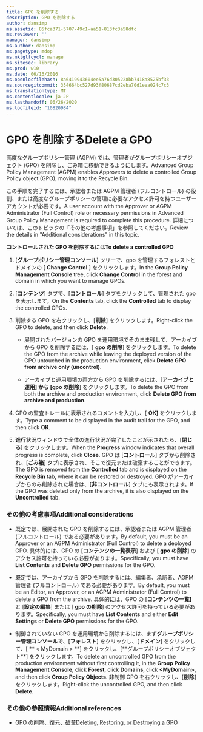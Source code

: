 ```yaml
---
title: GPO を削除する
description: GPO を削除する
author: dansimp
ms.assetid: 85fca371-5707-49c1-aa51-813fc3a58dfc
ms.reviewer: ''
manager: dansimp
ms.author: dansimp
ms.pagetype: mdop
ms.mktglfcycl: manage
ms.sitesec: library
ms.prod: w10
ms.date: 06/16/2016
ms.openlocfilehash: 8a6419943604ee5a76d305228bb7418a8525bf33
ms.sourcegitcommit: 354664bc527d93f80687cd2eba70d1eea024c7c3
ms.translationtype: MT
ms.contentlocale: ja-JP
ms.lasthandoff: 06/26/2020
ms.locfileid: "10820984"
---
```

# <span data-ttu-id="8d6b6-103">GPO を削除する</span><span class="sxs-lookup"><span data-stu-id="8d6b6-103">Delete a GPO</span></span>


<span data-ttu-id="8d6b6-104">高度なグループポリシー管理 (AGPM) では、管理者がグループポリシーオブジェクト (GPO) を削除し、ごみ箱に移動できるようにします。</span><span class="sxs-lookup"><span data-stu-id="8d6b6-104">Advanced Group Policy Management (AGPM) enables Approvers to delete a controlled Group Policy object (GPO), moving it to the Recycle Bin.</span></span>

<span data-ttu-id="8d6b6-105">この手順を完了するには、承認者または AGPM 管理者 (フルコントロール) の役割、または高度なグループポリシーの管理に必要なアクセス許可を持つユーザーアカウントが必要です。</span><span class="sxs-lookup"><span data-stu-id="8d6b6-105">A user account with the Approver or AGPM Administrator (Full Control) role or necessary permissions in Advanced Group Policy Management is required to complete this procedure.</span></span> <span data-ttu-id="8d6b6-106">詳細については、このトピックの「その他の考慮事項」を参照してください。</span><span class="sxs-lookup"><span data-stu-id="8d6b6-106">Review the details in "Additional considerations" in this topic.</span></span>

**<span data-ttu-id="8d6b6-107">コントロールされた GPO を削除するには</span><span class="sxs-lookup"><span data-stu-id="8d6b6-107">To delete a controlled GPO</span></span>**

1.  <span data-ttu-id="8d6b6-108">[**グループポリシー管理コンソール**] ツリーで、gpo を管理するフォレストとドメインの [ **Change Control** ] をクリックします。</span><span class="sxs-lookup"><span data-stu-id="8d6b6-108">In the **Group Policy Management Console** tree, click **Change Control** in the forest and domain in which you want to manage GPOs.</span></span>

2.  <span data-ttu-id="8d6b6-109">[**コンテンツ**] タブで、[**コントロール**] タブをクリックして、管理された gpo を表示します。</span><span class="sxs-lookup"><span data-stu-id="8d6b6-109">On the **Contents** tab, click the **Controlled** tab to display the controlled GPOs.</span></span>

3.  <span data-ttu-id="8d6b6-110">削除する GPO を右クリックし、[**削除**] をクリックします。</span><span class="sxs-lookup"><span data-stu-id="8d6b6-110">Right-click the GPO to delete, and then click **Delete**.</span></span>

    -   <span data-ttu-id="8d6b6-111">展開されたバージョンの GPO を運用環境でそのまま残して、アーカイブから GPO を削除するには、[ **gpo の削除**] をクリックします。</span><span class="sxs-lookup"><span data-stu-id="8d6b6-111">To delete the GPO from the archive while leaving the deployed version of the GPO untouched in the production environment, click **Delete GPO from archive only (uncontrol)**.</span></span>

    -   <span data-ttu-id="8d6b6-112">アーカイブと運用環境の両方から GPO を削除するには、[**アーカイブと運用] から [gpo の削除**] をクリックします。</span><span class="sxs-lookup"><span data-stu-id="8d6b6-112">To delete the GPO from both the archive and production environment, click **Delete GPO from archive and production**.</span></span>

4.  <span data-ttu-id="8d6b6-113">GPO の監査トレールに表示されるコメントを入力し、[ **OK]** をクリックします。</span><span class="sxs-lookup"><span data-stu-id="8d6b6-113">Type a comment to be displayed in the audit trail for the GPO, and then click **OK**.</span></span>

5.  <span data-ttu-id="8d6b6-114">**進行**状況ウィンドウで全体の進行状況が完了したことが示されたら、[**閉じる**] をクリックします。</span><span class="sxs-lookup"><span data-stu-id="8d6b6-114">When the **Progress** window indicates that overall progress is complete, click **Close**.</span></span> <span data-ttu-id="8d6b6-115">GPO は [**コントロール**] タブから削除され、[**ごみ箱**] タブに表示され、そこで復元または破棄することができます。</span><span class="sxs-lookup"><span data-stu-id="8d6b6-115">The GPO is removed from the **Controlled** tab and is displayed on the **Recycle Bin** tab, where it can be restored or destroyed.</span></span> <span data-ttu-id="8d6b6-116">GPO がアーカイブからのみ削除された場合は、[**非コントロール**] タブにも表示されます。</span><span class="sxs-lookup"><span data-stu-id="8d6b6-116">If the GPO was deleted only from the archive, it is also displayed on the **Uncontrolled** tab.</span></span>

### <span data-ttu-id="8d6b6-117">その他の考慮事項</span><span class="sxs-lookup"><span data-stu-id="8d6b6-117">Additional considerations</span></span>

-   <span data-ttu-id="8d6b6-118">既定では、展開された GPO を削除するには、承認者または AGPM 管理者 (フルコントロール) である必要があります。</span><span class="sxs-lookup"><span data-stu-id="8d6b6-118">By default, you must be an Approver or an AGPM Administrator (Full Control) to delete a deployed GPO.</span></span> <span data-ttu-id="8d6b6-119">具体的には、GPO の [**コンテンツの一覧表示**] および [ **gpo の削除**] のアクセス許可を持っている必要があります。</span><span class="sxs-lookup"><span data-stu-id="8d6b6-119">Specifically, you must have **List Contents** and **Delete GPO** permissions for the GPO.</span></span>

-   <span data-ttu-id="8d6b6-120">既定では、アーカイブから GPO を削除するには、編集者、承認者、AGPM 管理者 (フルコントロール) である必要があります。</span><span class="sxs-lookup"><span data-stu-id="8d6b6-120">By default, you must be an Editor, an Approver, or an AGPM Administrator (Full Control) to delete a GPO from the archive.</span></span> <span data-ttu-id="8d6b6-121">具体的には、GPO の [**コンテンツの一覧]** と [**設定の編集**] または [ **gpo の削除**] のアクセス許可を持っている必要があります。</span><span class="sxs-lookup"><span data-stu-id="8d6b6-121">Specifically, you must have **List Contents** and either **Edit Settings** or **Delete GPO** permissions for the GPO.</span></span>

-   <span data-ttu-id="8d6b6-122">制御されていない GPO を運用環境から削除するには、まず**グループポリシー管理コンソール**で、[**フォレスト**] をクリックし、[**ドメイン**] をクリックして、[ \*\* &lt; MyDomain &gt; **] をクリックし、[**グループポリシーオブジェクト\*\*] をクリックします。</span><span class="sxs-lookup"><span data-stu-id="8d6b6-122">To delete an uncontrolled GPO from the production environment without first controlling it, in the **Group Policy Management Console**, click **Forest**, click **Domains**, click **&lt;MyDomain&gt;**, and then click **Group Policy Objects**.</span></span> <span data-ttu-id="8d6b6-123">非制御 GPO を右クリックし、[**削除**] をクリックします。</span><span class="sxs-lookup"><span data-stu-id="8d6b6-123">Right-click the uncontrolled GPO, and then click **Delete**.</span></span>

### <span data-ttu-id="8d6b6-124">その他の参照情報</span><span class="sxs-lookup"><span data-stu-id="8d6b6-124">Additional references</span></span>

-   [<span data-ttu-id="8d6b6-125">GPO の削除、復元、破棄</span><span class="sxs-lookup"><span data-stu-id="8d6b6-125">Deleting, Restoring, or Destroying a GPO</span></span>](deleting-restoring-or-destroying-a-gpo.md)

 

 





